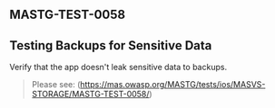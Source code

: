 ##  MASTG-TEST-0058

## Testing Backups for Sensitive Data

Verify that the app doesn't leak sensitive data to backups.

> Please see: (https://mas.owasp.org/MASTG/tests/ios/MASVS-STORAGE/MASTG-TEST-0058/)